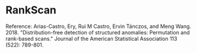 # RankScan
Reference: Arias-Castro, Ery, Rui M Castro, Ervin Tánczos, and Meng Wang. 2018. "Distribution-free detection of structured anomalies: Permutation and rank-based scans." Journal of the American Statistical Association 113 (522): 789-801.
